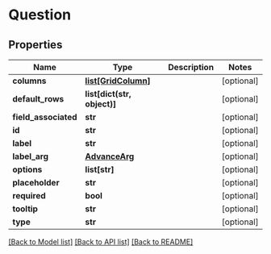 # Question

## Properties
Name | Type | Description | Notes
------------ | ------------- | ------------- | -------------
**columns** | [**list[GridColumn]**](GridColumn.md) |  | [optional] 
**default_rows** | **list[dict(str, object)]** |  | [optional] 
**field_associated** | **str** |  | [optional] 
**id** | **str** |  | [optional] 
**label** | **str** |  | [optional] 
**label_arg** | [**AdvanceArg**](AdvanceArg.md) |  | [optional] 
**options** | **list[str]** |  | [optional] 
**placeholder** | **str** |  | [optional] 
**required** | **bool** |  | [optional] 
**tooltip** | **str** |  | [optional] 
**type** | **str** |  | [optional] 

[[Back to Model list]](README.md#documentation-for-models) [[Back to API list]](../README.md#documentation-for-api-endpoints) [[Back to README]](../README.md)


